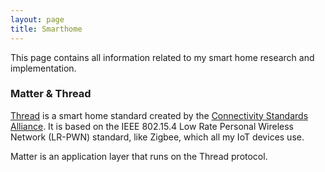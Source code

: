 ```yaml
---
layout: page
title: Smarthome 
---
```


This page contains all information related to my smart home research and implementation. 

### Matter & Thread 

[Thread](https://www.threadgroup.org/What-is-Thread/Thread-Benefits) is a smart home standard created by the [Connectivity Standards Alliance](https://csa-iot.org). It is based on the IEEE 802.15.4 Low Rate Personal Wireless Network (LR-PWN) standard, like Zigbee, which all my IoT devices use.

Matter is an application layer that runs on the Thread protocol. 